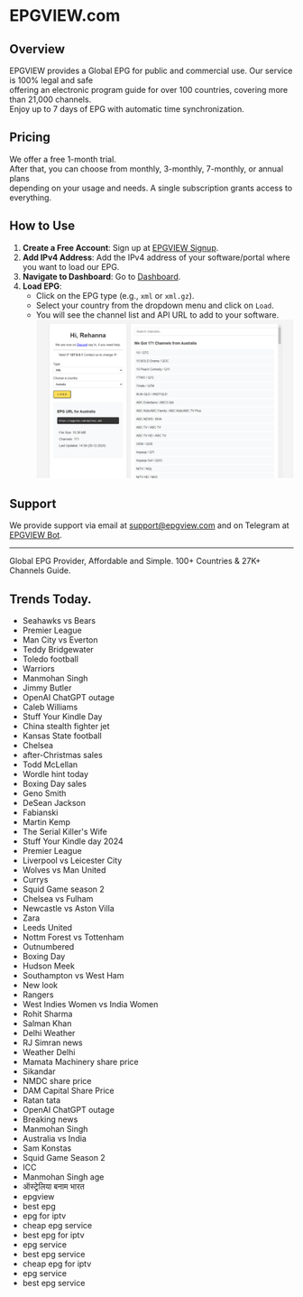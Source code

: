 # EPGVIEW.com



## Overview
EPGVIEW provides a Global EPG for public and commercial use. Our service is 100% legal and safe\
offering an electronic program guide for over 100 countries, covering more than 21,000 channels.\
Enjoy up to 7 days of EPG with automatic time synchronization.

## Pricing
We offer a free 1-month trial. \
After that, you can choose from monthly, 3-monthly, 7-monthly, or annual plans \
depending on your usage and needs. A single subscription grants access to everything.

## How to Use
1. **Create a Free Account**: Sign up at [EPGVIEW Signup](https://epgview.com/signup.php).
2. **Add IPv4 Address**: Add the IPv4 address of your software/portal where you want to load our EPG.
3. **Navigate to Dashboard**: Go to [Dashboard](https://epgview.com/dashboard.php).
4. **Load EPG**:
   - Click on the EPG type (e.g., `xml` or `xml.gz`).
   - Select your country from the dropdown menu and click on `Load`.
   - You will see the channel list and API URL to add to your software.
![EPGVIEW](img/dashboard.png)
## Support
We provide support via email at [support@epgview.com](mailto:support@epgview.com) and on Telegram at [EPGVIEW Bot](https://t.me/epgview_bot).

---

Global EPG Provider, Affordable and Simple. 100+ Countries & 27K+ Channels Guide.

## Trends Today.

- Seahawks vs Bears
- Premier League
- Man City vs Everton
- Teddy Bridgewater
- Toledo football
- Warriors
- Manmohan Singh
- Jimmy Butler
- OpenAI ChatGPT outage
- Caleb Williams
- Stuff Your Kindle Day
- China stealth fighter jet
- Kansas State football
- Chelsea
- after-Christmas sales
- Todd McLellan
- Wordle hint today
- Boxing Day sales
- Geno Smith
- DeSean Jackson
- Fabianski
- Martin Kemp
- The Serial Killer's Wife
- Stuff Your Kindle day 2024
- Premier League
- Liverpool vs Leicester City
- Wolves vs Man United
- Currys
- Squid Game season 2
- Chelsea vs Fulham
- Newcastle vs Aston Villa
- Zara
- Leeds United
- Nottm Forest vs Tottenham
- Outnumbered
- Boxing Day
- Hudson Meek
- Southampton vs West Ham
- New look
- Rangers
- West Indies Women vs India Women
- Rohit Sharma
- Salman Khan
- Delhi Weather
- RJ Simran news
- Weather Delhi
- Mamata Machinery share price
- Sikandar
- NMDC share price
- DAM Capital Share Price
- Ratan tata
- OpenAI ChatGPT outage
- Breaking news
- Manmohan Singh
- Australia vs India
- Sam Konstas
- Squid Game Season 2
- ICC
- Manmohan Singh age
- ऑस्ट्रेलिया बनाम भारत
- epgview
- best epg
- epg for iptv
- cheap epg service
- best epg for iptv
- epg service
- best epg service
- cheap epg for iptv
- epg service
- best epg service

